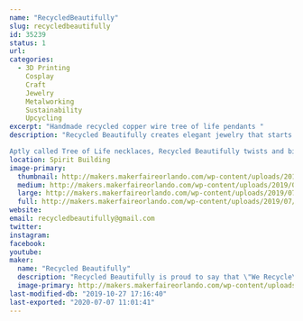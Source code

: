 ```yaml
---
name: "RecycledBeautifully"
slug: recycledbeautifully
id: 35239
status: 1
url: 
categories:
  - 3D Printing
    Cosplay
    Craft
    Jewelry
    Metalworking
    Sustainability
    Upcycling
excerpt: "Handmade recycled copper wire tree of life pendants "
description: "Recycled Beautifully creates elegant jewelry that starts as garbage. Celina Ortiz and her husband find discarded television sets and deconstruct them, removing the copper and aluminum wire in the process. With this valuable material in hand, they wrap the material around stone pendants in a tree-like design. The wire spans the width of the teardrop and oval forms, framing them with delicate branches that electrifyingly extend and wrap around the stone.

Aptly called Tree of Life necklaces, Recycled Beautifully twists and binds the same design over a variety of colors and patterns. Some stones, such as the opal or abalone, have a dazzling, psychedelic feel to them. Other finishes like turquoise or agate are more conventional but equally as stunning, showcasing Earth’s amazing creations with a clever eco-friendly enclosure."
location: Spirit Building
image-primary:
  thumbnail: http://makers.makerfaireorlando.com/wp-content/uploads/2019/07/3C525920-A7A4-41E0-9E0E-89BB1D436720-150x150.jpeg
  medium: http://makers.makerfaireorlando.com/wp-content/uploads/2019/07/3C525920-A7A4-41E0-9E0E-89BB1D436720-300x300.jpeg
  large: http://makers.makerfaireorlando.com/wp-content/uploads/2019/07/3C525920-A7A4-41E0-9E0E-89BB1D436720-1024x1024.jpeg
  full: http://makers.makerfaireorlando.com/wp-content/uploads/2019/07/3C525920-A7A4-41E0-9E0E-89BB1D436720.jpeg
website: 
email: recycledbeautifully@gmail.com
twitter: 
instagram: 
facebook: 
youtube: 
maker:
  name: "Recycled Beautifully"
  description: "Recycled Beautifully is proud to say that \"We Recycle\"! All of our hand wrapped jewelry is made using recycled copper or aluminum wire that we pull out of T.V.'s that people throw in the trash. By using recycled wire we are able to not only keep these items out of the landfills but we are also able to keep our jewelry priced at amazingly low prices."
  image-primary: http://makers.makerfaireorlando.com/wp-content/uploads/2017/07/IMG_0019.jpg
last-modified-db: "2019-10-27 17:16:40"
last-exported: "2020-07-07 11:01:41"
---
```

